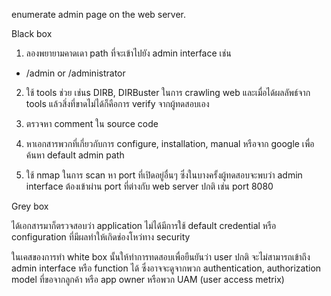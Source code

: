 enumerate admin page on the web server.

Black box

1. ลองพยายามคาดเดา path ที่จะเข้าไปยัง admin interface เช่น

- /admin or /administrator

2. ใช้ tools ช่วย เช่นs DIRB, DIRBuster ในการ crawling web และเมื่อได้ผลลัพธ์จาก tools แล้วสิ่งที่ขาดไม่ได้ก็คือการ verify จากผู้ทดสอบเอง

3. ตรวจหา comment ใน source code 

4. หาเอกสารพวกที่เกี่ยวกับการ configure, installation, manual หรือจาก google เพื่อค้นหา default admin path

5. ใช้ nmap ในการ scan หา port ที่เปิดอยู่อื่นๆ ซึ่งในบางครั้งผู้ทดสอบจะพบว่า admin interface ต้องเข้าผ่าน port ที่ต่างกับ web server ปกติ เช่น port 8080


Grey box

ได้เอกสารมาก็ตรวจสอบว่า application ไม่ได้มีการใช้ default credential หรือ configuration ที่มีผลทำให้เกิดช่องโหว่ทาง security

ในเคสของการทำ white box นั้นให้ทำการทดสอบเพื่อยืนยันว่า user ปกติ จะไม่สามารถเข้าถึง admin interface หรือ function ได้ ซึ่งอาจจะดูจากพวก authentication, authorization model ที่ขอจากลูกค้า หรือ app owner หรือพวก UAM (user access metrix) 
